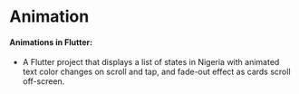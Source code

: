 # Animation
#### Animations in Flutter:

- A Flutter project that displays a list of states in Nigeria with animated text color changes on scroll and tap, and fade-out effect as cards scroll off-screen.